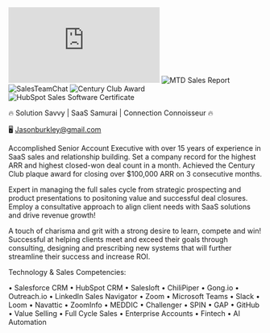 ![Jason Burkley Resume.pdf](https://github.com/user-attachments/files/17351268/Jason.Burkley.Resume.pdf)
![MTD Sales Report](https://github.com/user-attachments/assets/3694d180-59a3-4980-b773-c3cf68b04e9f)
![SalesTeamChat](https://github.com/user-attachments/assets/0cad0838-f4ed-47c1-b2b1-e0296799e2c4)
![Century Club Award](https://github.com/user-attachments/assets/093aee9d-b93c-47f2-a0c0-6897a95df96c)
![HubSpot Sales Software Certificate](https://github.com/user-attachments/assets/8e77211c-0f5c-4340-a5c7-607f01a7d3d0)


🔥 Solution Savvy | SaaS Samurai | Connection Connoisseur 🔥 

🖥️ Jasonburkley@gmail.com 

Accomplished Senior Account Executive with over 15 years of experience in SaaS sales and relationship building. Set a company record for the highest ARR and highest closed-won deal count in a month. Achieved the Century Club plaque award for closing over $100,000 ARR on 3 consecutive months. 

Expert in managing the full sales cycle from strategic prospecting and product presentations to positoning value and successful deal closures. Employ a consultative approach to align client needs with SaaS solutions and drive revenue growth!

A touch of charisma and grit with a strong desire to learn, compete and win! Successful at helping clients meet and exceed their goals through consulting, designing and prescribing new systems that will further streamline their success and increase ROI.

Technology & Sales Competencies:

• Salesforce CRM 
• HubSpot CRM 
• Salesloft 
• ChiliPiper 
• Gong.io 
• Outreach.io
• LinkedIn Sales Navigator 
• Zoom 
• Microsoft Teams 
• Slack
• Loom 
• Navattic
• ZoomInfo 
• MEDDIC 
• Challenger 
• SPIN
• GAP
• GitHub
• Value Selling
• Full Cycle Sales
• Enterprise Accounts
• Fintech
• AI Automation
